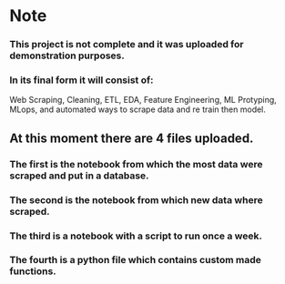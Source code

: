# Note
### This project is not complete and it was uploaded for demonstration purposes.
### In its final form it will consist of:
  Web Scraping, Cleaning, ETL, EDA, Feature Engineering, ML Protyping, MLops, and automated ways to scrape data and re train then model.
  

## At this moment there are 4 files uploaded.
### The first is the notebook from which the most data were scraped and put in a database.
### The second is the notebook from which new data where scraped.
### The third is a notebook with a script to run once a week.
### The fourth is a python file which contains custom made functions.
